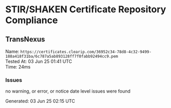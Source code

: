 # STIR/SHAKEN Certificate Repository Compliance

## TransNexus

Name: `https://certificates.clearip.com/36952c34-78d8-4c32-9499-188a418f31ba/6c787a5ab893128ff7f0fabb92494cc9.pem`\
Tested At: 03 Jun 25 01:41 UTC\
Time: 24ms

### Issues

no warning, or error, or notice date level issues were found

Generated: 03 Jun 25 02:15 UTC